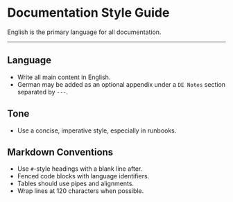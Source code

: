 # Documentation Style Guide

English is the primary language for all documentation.

---

## Language

- Write all main content in English.
- German may be added as an optional appendix under a `DE Notes` section separated by `---`.

## Tone

- Use a concise, imperative style, especially in runbooks.

## Markdown Conventions

- Use `#`-style headings with a blank line after.
- Fenced code blocks with language identifiers.
- Tables should use pipes and alignments.
- Wrap lines at 120 characters when possible.
